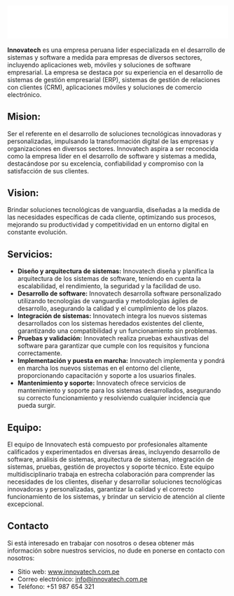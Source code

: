 <div align="center">
  <img src="https://raw.githubusercontent.com/Fisi-InnovaTech/InnovaTech/main/Desarrollo/Uywa/Codigo/Frontend/react-uywa/public/logo-no-background.png" alt="Vista Previa" />
</div>

**Innovatech** es una empresa peruana lider especializada en el desarrollo de sistemas y software a medida para empresas de diversos sectores, incluyendo aplicaciones web, móviles y soluciones de software empresarial. La empresa se destaca por su experiencia en el desarrollo de sistemas de gestión empresarial (ERP), sistemas de gestión de relaciones con clientes (CRM), aplicaciones móviles y soluciones de comercio electrónico.

## Mision:
Ser el referente en el desarrollo de soluciones tecnológicas innovadoras y personalizadas, impulsando la transformación digital de las empresas y organizaciones en diversos sectores. Innovatech aspira a ser reconocida como la empresa líder en el desarrollo de software y sistemas a medida, destacándose por su excelencia, confiabilidad y compromiso con la satisfacción de sus clientes.

## Vision:
Brindar soluciones tecnológicas de vanguardia, diseñadas a la medida de las necesidades específicas de cada cliente, optimizando sus procesos, mejorando su productividad y competitividad en un entorno digital en constante evolución.

## Servicios:

- **Diseño y arquitectura de sistemas:** Innovatech diseña y planifica la arquitectura de los sistemas de software, teniendo en cuenta la escalabilidad, el rendimiento, la seguridad y la facilidad de uso.
- **Desarrollo de software:** Innovatech desarrolla software personalizado utilizando tecnologías de vanguardia y metodologías ágiles de desarrollo, asegurando la calidad y el cumplimiento de los plazos.
- **Integración de sistemas:** Innovatech integra los nuevos sistemas desarrollados con los sistemas heredados existentes del cliente, garantizando una compatibilidad y un funcionamiento sin problemas.
- **Pruebas y validación:** Innovatech realiza pruebas exhaustivas del software para garantizar que cumple con los requisitos y funciona correctamente.
- **Implementación y puesta en marcha:** Innovatech implementa y pondrá en marcha los nuevos sistemas en el entorno del cliente, proporcionando capacitación y soporte a los usuarios finales.
- **Mantenimiento y soporte:** Innovatech ofrece servicios de mantenimiento y soporte para los sistemas desarrollados, asegurando su correcto funcionamiento y resolviendo cualquier incidencia que pueda surgir.

## Equipo:
El equipo de Innovatech está compuesto por profesionales altamente calificados y experimentados en diversas áreas, incluyendo desarrollo de software, análisis de sistemas, arquitectura de sistemas, integración de sistemas, pruebas, gestión de proyectos y soporte técnico. Este equipo multidisciplinario trabaja en estrecha colaboración para comprender las necesidades de los clientes, diseñar y desarrollar soluciones tecnológicas innovadoras y personalizadas, garantizar la calidad y el correcto funcionamiento de los sistemas, y brindar un servicio de atención al cliente excepcional.

## Contacto
Si está interesado en trabajar con nosotros o desea obtener más información sobre nuestros servicios, no dude en ponerse en contacto con nosotros:

- Sitio web: www.innovatech.com.pe
- Correo electrónico: info@innovatech.com.pe
- Teléfono: +51 987 654 321

